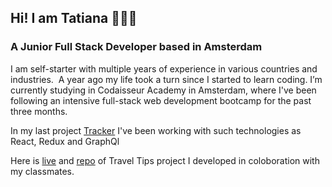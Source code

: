 ## Hi! I am Tatiana 👋👋👋
### A Junior Full Stack Developer based in Amsterdam

I am self-starter with multiple years of experience in various countries and industries. 
A year ago my life took a turn since I started to learn coding.
I’m currently studying in Codaisseur Academy in Amsterdam, 
where I've been following an intensive full-stack web development bootcamp for the past three months.

In my last project [Tracker](https://github.com/TatianaIvanovaW/TravelTracker-client) I've been working with such technologies as React, Redux and GraphQl

Here is [live](https://travel-tips.netlify.app/) and [repo](https://github.com/GuidoWestra/Travel-Tips-Front) of Travel Tips project I developed in coloboration with my classmates. 



